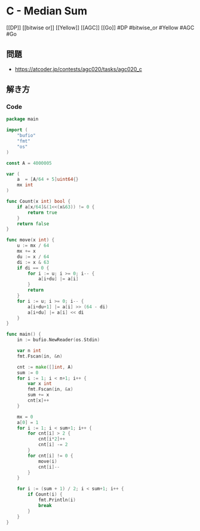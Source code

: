 # C - Median Sum
[[DP]] [[bitwise or]] [[Yellow]] [[AGC]] [[Go]]
#DP #bitwise_or #Yellow #AGC #Go 

## 問題
- https://atcoder.jp/contests/agc020/tasks/agc020_c

## 解き方
### Code
```go
package main

import (
	"bufio"
	"fmt"
	"os"
)

const A = 4000005

var (
	a  = [A/64 + 5]uint64{}
	mx int
)

func Count(x int) bool {
	if a[x/64]&(1<<(x&63)) != 0 {
		return true
	}
	return false
}

func move(x int) {
	u := mx / 64
	mx += x
	du := x / 64
	di := x & 63
	if di == 0 {
		for i := u; i >= 0; i-- {
			a[i+du] |= a[i]
		}
		return
	}
	for i := u; i >= 0; i-- {
		a[i+du+1] |= a[i] >> (64 - di)
		a[i+du] |= a[i] << di
	}
}

func main() {
	in := bufio.NewReader(os.Stdin)

	var n int
	fmt.Fscan(in, &n)

	cnt := make([]int, A)
	sum := 0
	for i := 1; i < n+1; i++ {
		var x int
		fmt.Fscan(in, &x)
		sum += x
		cnt[x]++
	}

	mx = 0
	a[0] = 1
	for i := 1; i < sum+1; i++ {
		for cnt[i] > 2 {
			cnt[i*2]++
			cnt[i] -= 2
		}
		for cnt[i] != 0 {
			move(i)
			cnt[i]--
		}
	}

	for i := (sum + 1) / 2; i < sum+1; i++ {
		if Count(i) {
			fmt.Println(i)
			break
		}
	}
}
```